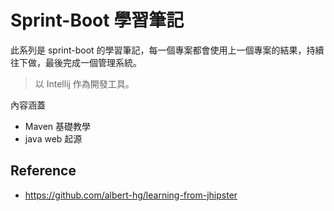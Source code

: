 # Sprint-Boot 學習筆記

此系列是 sprint-boot 的學習筆記，每一個專案都會使用上一個專案的結果，持續往下做，最後完成一個管理系統。

> 以 Intellij 作為開發工具。
>

內容涵蓋 
* Maven 基礎教學
* java web 起源


## Reference

* https://github.com/albert-hg/learning-from-jhipster